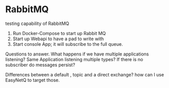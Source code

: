 # RabbitMQ
testing capability of RabbitMQ

1. Run Docker-Compose to start up Rabbit MQ
2. Start up Webapi  to have a pad to write with
3. Start console App; it will subscribe to the full queue.

Questions to answer.
What happens if we have multiple applications listening? Same Application listening multiple types?
If there is no subscriber do messages persist?

Differences between a default , topic and a direct exchange?
how can I use EasyNetQ to target those.
